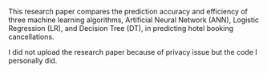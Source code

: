 This research paper compares the prediction accuracy and efficiency of three machine learning algorithms, Artificial Neural Network (ANN), Logistic Regression (LR), and Decision Tree (DT), in predicting hotel booking cancellations.

I did not upload the research paper because of privacy issue but the code I personally did. 

